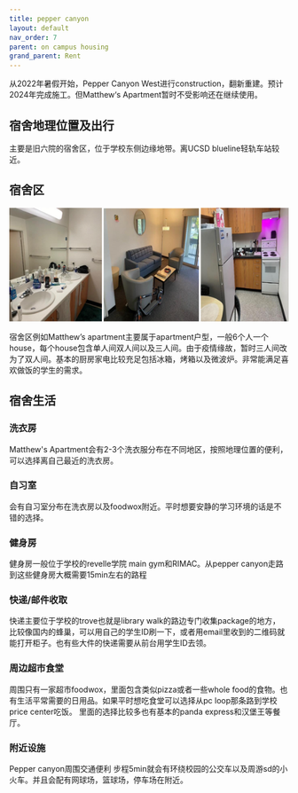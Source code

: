 ```yaml
---
title: pepper canyon
layout: default
nav_order: 7
parent: on campus housing
grand_parent: Rent
---
```


从2022年暑假开始，Pepper Canyon West进行construction，翻新重建。预计2024年完成施工。但Matthew‘s Apartment暂时不受影响还在继续使用。
##  宿舍地理位置及出行
主要是旧六院的宿舍区，位于学校东侧边缘地带。离UCSD blueline轻轨车站较近。
##  宿舍区

![img_2.png](../../../images/rent/on/img_2.png)

宿舍区例如Matthew’s apartment主要属于apartment户型，一般6个人一个house，每个house包含单人间双人间以及三人间。由于疫情缘故，暂时三人间改为了双人间。基本的厨房家电比较充足包括冰箱，烤箱以及微波炉。非常能满足喜欢做饭的学生的需求。


## 宿舍生活
### 洗衣房
Matthew's Apartment会有2-3个洗衣服分布在不同地区，按照地理位置的便利，可以选择离自己最近的洗衣房。
### 自习室
会有自习室分布在洗衣房以及foodwox附近。平时想要安静的学习环境的话是不错的选择。
### 健身房
健身房一般位于学校的revelle学院 main gym和RIMAC。从pepper canyon走路到这些健身房大概需要15min左右的路程
### 快递/邮件收取
快递主要位于学校的trove也就是library walk的路边专门收集package的地方， 比较像国内的蜂巢，可以用自己的学生ID刷一下，或者用email里收到的二维码就能打开柜子。也有些大件的快递需要从前台用学生ID去领。
### 周边超市食堂
周围只有一家超市foodwox，里面包含类似pizza或者一些whole food的食物。也有生活平常需要的日用品。如果平时想吃食堂可以选择从pc loop那条路到学校price center吃饭。 里面的选择比较多也有基本的panda express和汉堡王等餐厅。 

### 附近设施
Pepper canyon周围交通便利 步程5min就会有环绕校园的公交车以及周游sd的小火车。并且会配有网球场，篮球场，停车场在附近。